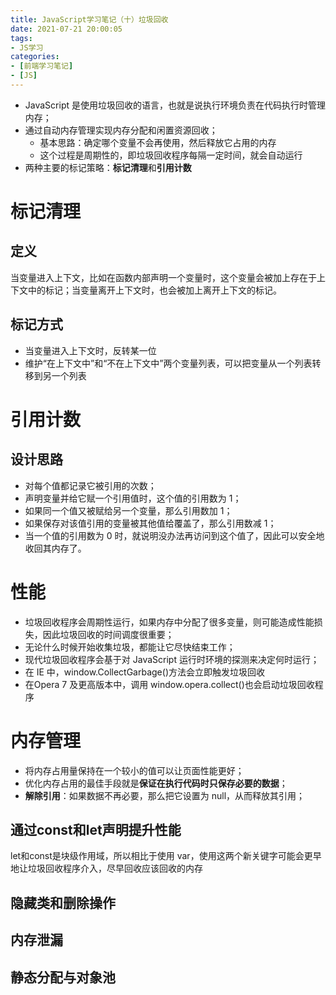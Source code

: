 ```yaml
---
title: JavaScript学习笔记（十）垃圾回收
date: 2021-07-21 20:00:05
tags:
- JS学习
categories:
- [前端学习笔记]
- [JS]
---
```


* JavaScript 是使用垃圾回收的语言，也就是说执行环境负责在代码执行时管理内存；
* 通过自动内存管理实现内存分配和闲置资源回收；
    * 基本思路：确定哪个变量不会再使用，然后释放它占用的内存
    * 这个过程是周期性的，即垃圾回收程序每隔一定时间，就会自动运行
* 两种主要的标记策略：**标记清理**和**引用计数**

# 标记清理

## 定义

当变量进入上下文，比如在函数内部声明一个变量时，这个变量会被加上存在于上下文中的标记；当变量离开上下文时，也会被加上离开上下文的标记。

## 标记方式

* 当变量进入上下文时，反转某一位
* 维护“在上下文中”和“不在上下文中”两个变量列表，可以把变量从一个列表转移到另一个列表

# 引用计数

## 设计思路

* 对每个值都记录它被引用的次数；
* 声明变量并给它赋一个引用值时，这个值的引用数为 1；
* 如果同一个值又被赋给另一个变量，那么引用数加 1；
* 如果保存对该值引用的变量被其他值给覆盖了，那么引用数减 1；
* 当一个值的引用数为 0 时，就说明没办法再访问到这个值了，因此可以安全地收回其内存了。

# 性能

* 垃圾回收程序会周期性运行，如果内存中分配了很多变量，则可能造成性能损失，因此垃圾回收的时间调度很重要；
* 无论什么时候开始收集垃圾，都能让它尽快结束工作；
* 现代垃圾回收程序会基于对 JavaScript 运行时环境的探测来决定何时运行；
* 在 IE 中，window.CollectGarbage()方法会立即触发垃圾回收
* 在Opera 7 及更高版本中，调用 window.opera.collect()也会启动垃圾回收程序

# 内存管理

* 将内存占用量保持在一个较小的值可以让页面性能更好；
* 优化内存占用的最佳手段就是**保证在执行代码时只保存必要的数据**；
* **解除引用**：如果数据不再必要，那么把它设置为 null，从而释放其引用；

## 通过const和let声明提升性能

let和const是块级作用域，所以相比于使用 var，使用这两个新关键字可能会更早地让垃圾回收程序介入，尽早回收应该回收的内存

## 隐藏类和删除操作

## 内存泄漏

## 静态分配与对象池